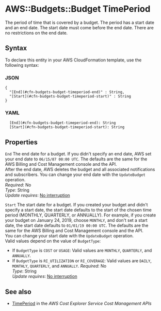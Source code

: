 # AWS::Budgets::Budget TimePeriod<a name="aws-properties-budgets-budget-timeperiod"></a>

The period of time that is covered by a budget\. The period has a start date and an end date\. The start date must come before the end date\. There are no restrictions on the end date\. 

## Syntax<a name="aws-properties-budgets-budget-timeperiod-syntax"></a>

To declare this entity in your AWS CloudFormation template, use the following syntax:

### JSON<a name="aws-properties-budgets-budget-timeperiod-syntax.json"></a>

```
{
  "[End](#cfn-budgets-budget-timeperiod-end)" : String,
  "[Start](#cfn-budgets-budget-timeperiod-start)" : String
}
```

### YAML<a name="aws-properties-budgets-budget-timeperiod-syntax.yaml"></a>

```
  [End](#cfn-budgets-budget-timeperiod-end): String
  [Start](#cfn-budgets-budget-timeperiod-start): String
```

## Properties<a name="aws-properties-budgets-budget-timeperiod-properties"></a>

`End`  <a name="cfn-budgets-budget-timeperiod-end"></a>
The end date for a budget\. If you didn't specify an end date, AWS set your end date to `06/15/87 00:00 UTC`\. The defaults are the same for the AWS Billing and Cost Management console and the API\.  
After the end date, AWS deletes the budget and all associated notifications and subscribers\. You can change your end date with the `UpdateBudget` operation\.  
*Required*: No  
*Type*: String  
*Update requires*: [No interruption](https://docs.aws.amazon.com/AWSCloudFormation/latest/UserGuide/using-cfn-updating-stacks-update-behaviors.html#update-no-interrupt)

`Start`  <a name="cfn-budgets-budget-timeperiod-start"></a>
The start date for a budget\. If you created your budget and didn't specify a start date, the start date defaults to the start of the chosen time period \(MONTHLY, QUARTERLY, or ANNUALLY\)\. For example, if you create your budget on January 24, 2019, choose `MONTHLY`, and don't set a start date, the start date defaults to `01/01/19 00:00 UTC`\. The defaults are the same for the AWS Billing and Cost Management console and the API\.  
You can change your start date with the `UpdateBudget` operation\.  
Valid values depend on the value of `BudgetType`:  
+ If `BudgetType` is `COST` or `USAGE`: Valid values are `MONTHLY`, `QUARTERLY`, and `ANNUALLY`\.
+ If `BudgetType` is `RI_UTILIZATION` or `RI_COVERAGE`: Valid values are `DAILY`, `MONTHLY`, `QUARTERLY`, and `ANNUALLY`\.
*Required*: No  
*Type*: String  
*Update requires*: [No interruption](https://docs.aws.amazon.com/AWSCloudFormation/latest/UserGuide/using-cfn-updating-stacks-update-behaviors.html#update-no-interrupt)

## See also<a name="aws-properties-budgets-budget-timeperiod--seealso"></a>
+  [TimePeriod](https://docs.aws.amazon.com/aws-cost-management/latest/APIReference/API_budgets_TimePeriod.html) in the *AWS Cost Explorer Service Cost Management APIs* 

